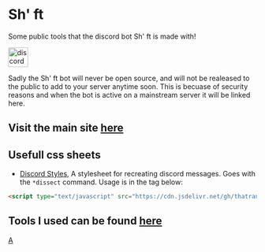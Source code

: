 # Sh' ft
Some public tools that the discord bot Sh' ft is made with!


<a href='https://google.com'><img height='40' alt='discord-profile' src='https://md-embed-site.dragonhunter1.repl.co/api/v2?tg=Sһ%27ft&hash=5713'></a>


Sadly the Sh' ft bot will never be open source, and will not be realeased to the public to add to your server anytime soon. This is becuase of security reasons and when the bot is active on a mainstream server it will be linked here.
## Visit the main site [here](https://thatrandomperson5.github.io/Sh-ft/)


## Usefull css sheets
* [Discord Styles](https://github.com/thatrandomperson5/Sh-ft/tree/main/css), A stylesheet for recreating discord messages. Goes with the `*dissect` command. Usage is in the tag below:
```html
<script type="text/javascript" src="https://cdn.jsdelivr.net/gh/thatrandomperson5/Sh-ft@21bfe82/css/init.js"></script>
```

## Tools I used can be found [here](https://github.com/thatrandomperson5/Sh-ft/tree/main/tools%20galore)


<a href="./index.html/">A</a>

         

